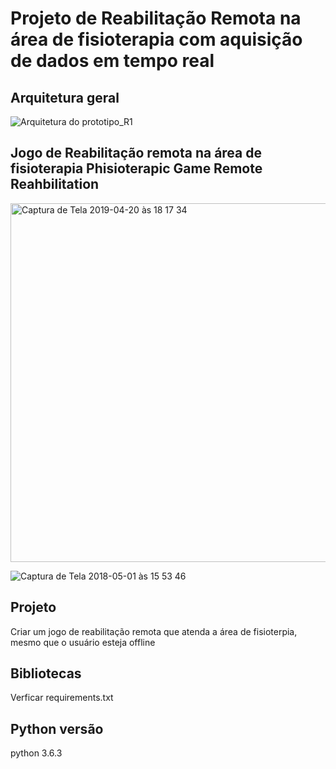 # Projeto de Reabilitação Remota na área de fisioterapia com aquisição de dados em tempo real

## Arquitetura geral

![Arquitetura do prototipo_R1](https://user-images.githubusercontent.com/23368924/57576038-76faa980-742d-11e9-8c85-5655e8493356.png)

## Jogo de Reabilitação remota na área de fisioterapia Phisioterapic Game Remote Reahbilitation

<img width="574" alt="Captura de Tela 2019-04-20 às 18 17 34" src="https://user-images.githubusercontent.com/23368924/57576072-49623000-742e-11e9-9e03-8892e2f9144c.png">

![Captura de Tela 2018-05-01 às 15 53 46](https://user-images.githubusercontent.com/23368924/57576076-71519380-742e-11e9-9f10-2610865731b2.png)


## Projeto

Criar um jogo de reabilitação remota que atenda a área de 
fisioterpia, mesmo que o usuário esteja offline

## Bibliotecas

Verficar requirements.txt

## Python versão
python 3.6.3